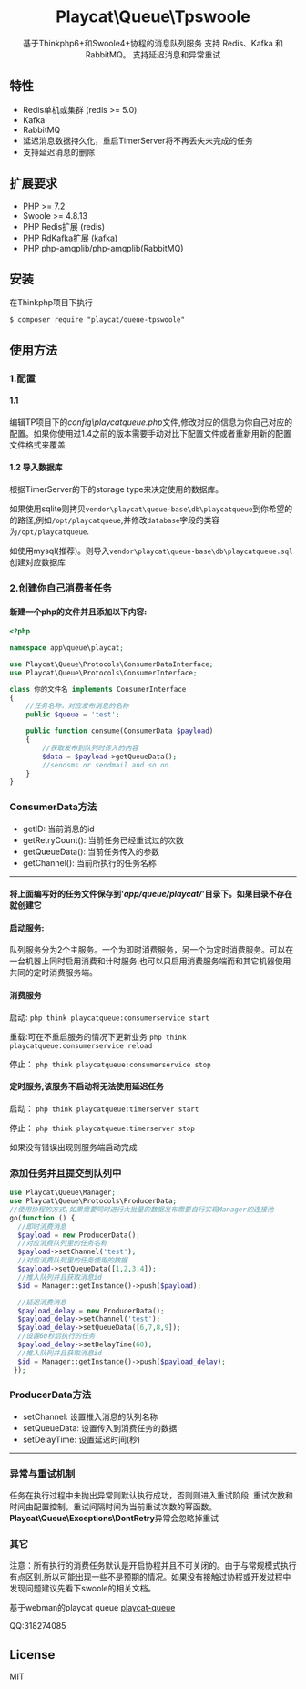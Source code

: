 
<h1 align="center">Playcat\Queue\Tpswoole</h1>

<p align="center">基于Thinkphp6+和Swoole4+协程的消息队列服务
支持 Redis、Kafka 和 RabbitMQ。 支持延迟消息和异常重试</p>

## 特性

- Redis单机或集群 (redis >= 5.0)
- Kafka 
- RabbitMQ
- 延迟消息数据持久化，重启TimerServer将不再丢失未完成的任务
- 支持延迟消息的删除

## 扩展要求

- PHP >= 7.2
- Swoole >= 4.8.13
- PHP Redis扩展 (redis)
- PHP RdKafka扩展 (kafka)
- PHP php-amqplib/php-amqplib(RabbitMQ)

## 安装
在Thinkphp项目下执行
```shell
$ composer require "playcat/queue-tpswoole"
```

## 使用方法

### 1.配置

#### 1.1
编辑TP项目下的*config\playcatqueue.php*文件,修改对应的信息为你自己对应的配置。如果你使用过1.4之前的版本需要手动对比下配置文件或者重新用新的配置文件格式来覆盖

#### 1.2 导入数据库
根据TimerServer的下的storage type来决定使用的数据库。

如果使用sqlite则拷贝`vendor\playcat\queue-base\db\playcatqueue`到你希望的的路径,例如`/opt/playcatqueue`,并修改`database`字段的类容为`/opt/playcatqueue`.

如使用mysql(推荐)。则导入`vendor\playcat\queue-base\db\playcatqueue.sql`创建对应数据库

### 2.创建你自己消费者任务

#### 新建一个php的文件并且添加以下内容:

```php
<?php

namespace app\queue\playcat;

use Playcat\Queue\Protocols\ConsumerDataInterface;
use Playcat\Queue\Protocols\ConsumerInterface;

class 你的文件名 implements ConsumerInterface
{
    //任务名称，对应发布消息的名称
    public $queue = 'test';

    public function consume(ConsumerData $payload)
    {
        //获取发布到队列时传入的内容
        $data = $payload->getQueueData();
        //sendsms or sendmail and so on.
    }
}

```

### ConsumerData方法

- getID: 当前消息的id
- getRetryCount(): 当前任务已经重试过的次数
- getQueueData():  当前任务传入的参数
- getChannel(): 当前所执行的任务名称
- - -

#### 将上面编写好的任务文件保存到'*app/queue/playcat/*'目录下。如果目录不存在就创建它


#### 启动服务:
队列服务分为2个主服务。一个为即时消费服务，另一个为定时消费服务。可以在一台机器上同时启用消费和计时服务,也可以只启用消费服务端而和其它机器使用共同的定时消费服务端。

#### 消费服务

启动:
`php think playcatqueue:consumerservice start`

重载:可在不重启服务的情况下更新业务
`php think playcatqueue:consumerservice reload`

停止：
`php think playcatqueue:consumerservice stop`


#### 定时服务,该服务不启动将无法使用延迟任务

启动：
`php think playcatqueue:timerserver start`

停止：
`php think playcatqueue:timerserver stop`

如果没有错误出现则服务端启动完成

### 添加任务并且提交到队列中

```php
use Playcat\Queue\Manager;
use Playcat\Queue\Protocols\ProducerData;
//使用协程的方式,如果需要同时进行大批量的数据发布需要自行实现Manager的连接池
go(function () {
  //即时消费消息
  $payload = new ProducerData();
  //对应消费队列里的任务名称
  $payload->setChannel('test');
  //对应消费队列里的任务使用的数据
  $payload->setQueueData([1,2,3,4]);
  //推入队列并且获取消息id
  $id = Manager::getInstance()->push($payload);

  //延迟消费消息
  $payload_delay = new ProducerData();
  $payload_delay->setChannel('test');
  $payload_delay->setQueueData([6,7,8,9]);
  //设置60秒后执行的任务
  $payload_delay->setDelayTime(60);
  //推入队列并且获取消息id
  $id = Manager::getInstance()->push($payload_delay);
 });
```

### ProducerData方法

- setChannel: 设置推入消息的队列名称
- setQueueData: 设置传入到消费任务的数据
- setDelayTime: 设置延迟时间(秒)
- - -

### 异常与重试机制

任务在执行过程中未抛出异常则默认执行成功，否则则进入重试阶段.
重试次数和时间由配置控制，重试间隔时间为当前重试次数的幂函数。
**Playcat\Queue\Exceptions\DontRetry**异常会忽略掉重试


### 其它

注意：所有执行的消费任务默认是开启协程并且不可关闭的。由于与常规模式执行有点区别,所以可能出现一些不是预期的情况。如果没有接触过协程或开发过程中发现问题建议先看下swoole的相关文档。



基于webman的playcat queue
[playcat-queue ](https://github.com/nsnake/playcat-queue)

QQ:318274085

## License

MIT
